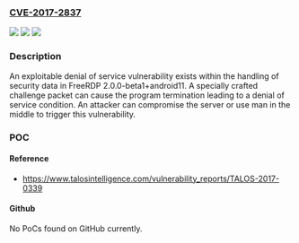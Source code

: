 ### [CVE-2017-2837](https://cve.mitre.org/cgi-bin/cvename.cgi?name=CVE-2017-2837)
![](https://img.shields.io/static/v1?label=Product&message=FreeRDP&color=blue)
![](https://img.shields.io/static/v1?label=Version&message=n%2Fa&color=blue)
![](https://img.shields.io/static/v1?label=Vulnerability&message=denial%20of%20service&color=brighgreen)

### Description

An exploitable denial of service vulnerability exists within the handling of security data in FreeRDP 2.0.0-beta1+android11. A specially crafted challenge packet can cause the program termination leading to a denial of service condition. An attacker can compromise the server or use man in the middle to trigger this vulnerability.

### POC

#### Reference
- https://www.talosintelligence.com/vulnerability_reports/TALOS-2017-0339

#### Github
No PoCs found on GitHub currently.

